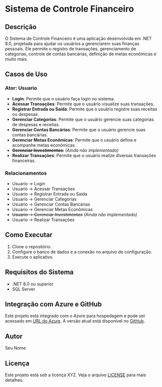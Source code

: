# Sistema de Controle Financeiro

## Descrição
O Sistema de Controle Financeiro é uma aplicação desenvolvida em .NET 8.0, projetada para ajudar os usuários a gerenciarem suas finanças pessoais. Ele permite o registro de transações, gerenciamento de categorias, controle de contas bancárias, definição de metas econômicas e muito mais.

## Casos de Uso

### Ator: Usuario

- **Login**: Permite que o usuário faça login no sistema.
- **Acessar Transações**: Permite que o usuário visualize suas transações.
- **Registrar Entrada ou Saída**: Permite que o usuário registre suas receitas ou despesas.
- **Gerenciar Categorias**: Permite que o usuário gerencie suas categorias de despesas e receitas.
- **Gerenciar Contas Bancárias**: Permite que o usuário gerencie suas contas bancárias.
- **Gerenciar Metas Econômicas**: Permite que o usuário defina e acompanhe metas econômicas.
- ~~**Gerenciar Investimentos**:~~ *(Ainda não implementado)*
- **Realizar Transações**: Permite que o usuário realize diversas transações financeiras.

### Relacionamentos

- Usuario -> Login
- Usuario -> Acessar Transações
- Usuario -> Registrar Entrada ou Saída
- Usuario -> Gerenciar Categorias
- Usuario -> Gerenciar Contas Bancárias
- Usuario -> Gerenciar Metas Econômicas
- ~~Usuario -> Gerenciar Investimentos~~ *(Ainda não implementado)*
- Usuario -> Realizar Transações

## Como Executar

1. Clone o repositório.
2. Configure o banco de dados e a conexão no arquivo de configuração.
3. Execute o aplicativo.

## Requisitos do Sistema

- .NET 8.0 ou superior
- SQL Server

## Integração com Azure e GitHub

Este projeto está integrado com o Azure para hospedagem e pode ser acessado em [URL do Azure](URL_do_Azure). A versão atual está disponível no [GitHub](URL_do_repositório_no_GitHub).

## Autor

Seu Nome

## Licença

Este projeto está sob a licença XYZ. Veja o arquivo [LICENSE](LICENSE) para mais detalhes.
